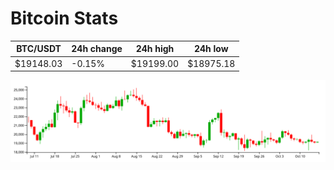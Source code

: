 # Bitcoin Stats

BTC/USDT|24h change|24h high|24h low|
|---|---|---|---|
|$19148.03|-0.15%|$19199.00|$18975.18|

<img src="./chart.svg">
